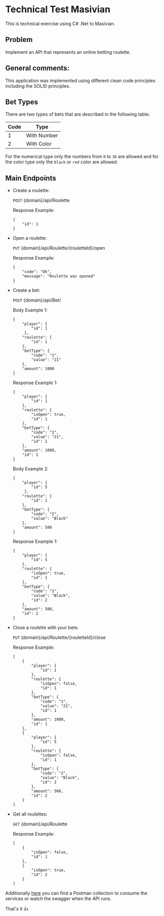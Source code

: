 # Technical Test Masivian

This is technical exercise using C# .Net to Masivian.

## Problem

Implement an API that represents an online betting roulette.

## General comments:

This application was implemented using different clean code principles including the SOLID principles.

## Bet Types

There are two types of bets that are described in the following table:

|  Code |     Type    |
|-------|-------------|
|   1   | With Number |
|   2   | With Color  |

For the numerical type only the numbers from `0` to `36` are allowed and for the color type only the `black` or `red` color are allowed.

## Main Endpoints

* Create a roulette:

	`POST` {domain}/api/Roulette
	
	Response Example:
	```
	{
		"id": 1
	}
	```

* Open a roulette:

	`PUT` {domain}/api/Roulette/{rouletteId}/open
	
	Response Example:
	```
	{
		"code": "Ok",
		"message": "Roulette was opened"
	}
	```

* Create a bet:

	`POST` {domain}/api/Bet/
	
	Body Example 1:
	```
	{
		"player": {
			"id": 1	
		 },
		"roulette": {
			"id": 1
		},
		"betType": {
			"code": "1",
			"value": "21" 
		},
		"amount": 1000
	}
	```
	
	Response Example 1:
	```
	{
		"player": {
			"id": 1
		},
		"roulette": {
			"isOpen": true,
			"id": 1
		},
		"betType": {
			"code": "1",
			"value": "21",
			"id": 1
		},
		"amount": 1000,
		"id": 1
	}
	```

	Body Example 2:
	```
	{
		"player": {
			"id": 5	
		 },
		"roulette": {
			"id": 1
		},
		"betType": {
			"code": "2",
			"value": "Black" 
		},
		"amount": 500
	}
	```
	
	Response Example 1:
	```
	{
		"player": {
			"id": 5
		},
		"roulette": {
			"isOpen": true,
			"id": 1
		},
		"betType": {
			"code": "2",
			"value": "Black",
			"id": 2
		},
		"amount": 500,
		"id": 2
	}
	```

* Close a roulette with your bets:

	`PUT` {domain}/api/Roulette/{rouletteId}/close
	
	Response Example:
	```
	[
		{
			"player": {
				"id": 1
			},
			"roulette": {
				"isOpen": false,
				"id": 1
			},
			"betType": {
				"code": "1",
				"value": "21",
				"id": 1
			},
			"amount": 1000,
			"id": 1
		},
		{
			"player": {
				"id": 5
			},
			"roulette": {
				"isOpen": false,
				"id": 1
			},
			"betType": {
				"code": "2",
				"value": "Black",
				"id": 2
			},
			"amount": 500,
			"id": 2
		}
	]
	```

* Get all roulettes:

	`GET` {domain}/api/Roulette
	
	Response Example:
	```
	[
		{
			"isOpen": false,
			"id": 1
		},
		{
			"isOpen": true,
			"id": 2
		}
	]
	```

Additionally [here](RouletteWebApi) you can find a Postman collection to consume the services or watch the swagger when the API runs.

That's it :+1:
